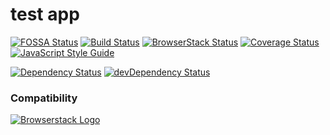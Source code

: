# test app

[![FOSSA Status][fossa-status-image]][fossa-status-url]
[![Build Status][travis-image]][travis-url]
[![BrowserStack Status][browser-stack-status-image]][browser-stack-status-url]
[![Coverage Status][codecov-image]][codecov-url]
[![JavaScript Style Guide][standard-image]][standard-url]  

[![Dependency Status][david-dm-image]][david-dm-url]
[![devDependency Status][david-dm-dev-image]][david-dm-dev-url]
<!--[![HitCount][hit-count-image]][hit-count-url]-->

### Compatibility
[![Browserstack Logo][browserstack-logo-image]][browserstack-url]


<!-- link source -->
[fossa-status-image]: https://app.fossa.io/api/projects/git%2Bgithub.com%2Fsky172839465%2Ftest-app.svg?type=shield
[fossa-status-url]: https://app.fossa.io/projects/git%2Bgithub.com%2Fsky172839465%2Ftest-app?ref=badge_shield
[travis-image]: https://img.shields.io/travis/sky172839465/test-app.svg
[travis-url]: https://travis-ci.org/sky172839465/test-app
[browser-stack-status-image]: https://www.browserstack.com/automate/badge.svg?badge_key=NTJpTXlLR0tHalRTTUh1NkxDaDh0cjJQdHRQRFhIdzczSms5a1UrcTA4cz0tLXVlVStjOXlDTkJsdndIeFk5RG9mdHc9PQ==--2267f0c79b6524d8ddea0cedaec66834dbe153c1%
[browser-stack-status-url]: https://www.browserstack.com/automate/public-build/NTJpTXlLR0tHalRTTUh1NkxDaDh0cjJQdHRQRFhIdzczSms5a1UrcTA4cz0tLXVlVStjOXlDTkJsdndIeFk5RG9mdHc9PQ==--2267f0c79b6524d8ddea0cedaec66834dbe153c1%
[codecov-image]: https://img.shields.io/codecov/c/github/sky172839465/test-app.svg
[codecov-url]: https://codecov.io/gh/sky172839465/test-app
[standard-image]: https://img.shields.io/badge/code_style-standard-brightgreen.svg
[standard-url]: https://standardjs.com
[david-dm-image]: https://david-dm.org/sky172839465/test-app.svg
[david-dm-url]: https://david-dm.org/sky172839465/test-app
[david-dm-dev-image]: https://david-dm.org/sky172839465/test-app/dev-status.svg
[david-dm-dev-url]: https://david-dm.org/sky172839465/test-app#info=devDependencies
[hit-count-image]: http://hits.dwyl.io/sky172839465/test-app.svg
[hit-count-url]: http://hits.dwyl.io/sky172839465/test-app
[browserstack-logo-image]: https://user-images.githubusercontent.com/9082423/51435153-bac57980-1cab-11e9-9024-6ccc39123f7e.png
[browserstack-url]: https://www.browserstack.com/
